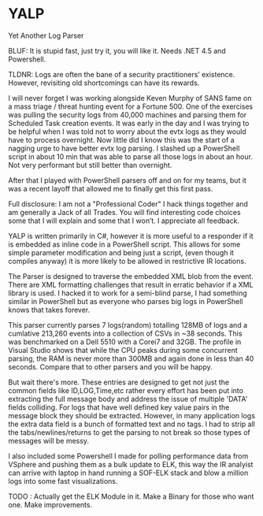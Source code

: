 # YALP
Yet Another Log Parser


BLUF:  It is stupid fast, just try it, you will like it. Needs .NET 4.5 and Powershell.



TLDNR:
Logs are often the bane of a security practitioners’ existence. However, revisiting old shortcomings can have its rewards.

I will never forget I was working alongside Keven Murphy of SANS fame on a mass triage / threat hunting event for a Fortune 500. One of the exercises was pulling the security logs from 40,000 machines and parsing them for Scheduled Task creation events. It was early in the day and I was trying to be helpful when I was told not to worry about the evtx logs as they would have to process overnight. Now little did I know this was the start of a nagging urge to have better evtx log parsing. I slashed up a PowerShell script in about 10 min that was able to parse all those logs in about an hour. Not very performant but still better than overnight.

After that I played with PowerShell parsers off and on for my teams, but it was a recent layoff that allowed me to finally get this first pass.

Full disclosure: I am not a "Professional Coder" I hack things together and am generally a Jack of all Trades. You will find interesting code choices some that I will explain and some that I won’t. I appreciate all feedback.

YALP is written primarily in C#, however it is more useful to a responder if it is embedded as inline code in a PowerShell script. This allows for some simple parameter modification and being just a script, (even though it compiles anyway) it is more likely to be allowed in restrictive IR locations.

The Parser is designed to traverse the embedded XML blob from the event. There are XML formatting challenges that result in erratic behavior if a XML library is used. I hacked it to work for a semi-blind parse, I had something similar in PowerShell but as everyone who parses big logs in PowerShell knows that takes forever.

This parser currently parses 7 logs(random) totalling 128MB of logs and a cumlative 213,260 events into a collection of CSVs in ~38 seconds. This was benchmarked on a Dell 5510 with a Corei7 and 32GB. The profile in Visual Studio shows that while the CPU peaks during some concurrent parsing, the RAM is never more than 300MB and again done in less than 40 seconds. Compare that to other parsers and you will be happy.

But wait there's more. These entries are designed to get not just the common fields like ID,LOG,Time,etc rather every effort has been put into extracting the full message body and address the issue of multiple 'DATA' fields colliding. For logs that have well defined key value pairs in the message block they should be extracted. However, in many application logs the extra data field is a bunch of formatted text and no tags. I had to strip all the tabs/newlines/returns to get the parsing to not break so those types of messages will be messy.

I also included some Powershell I made for polling performance data from VSphere and pushing them as a bulk update to ELK, this way the IR analyist can arrive with laptop in hand running a SOF-ELK stack and blow a million logs into some fast visualizations.

TODO : Actually get the ELK Module in it.
       Make a Binary for those who want one.
       Make improvements.
